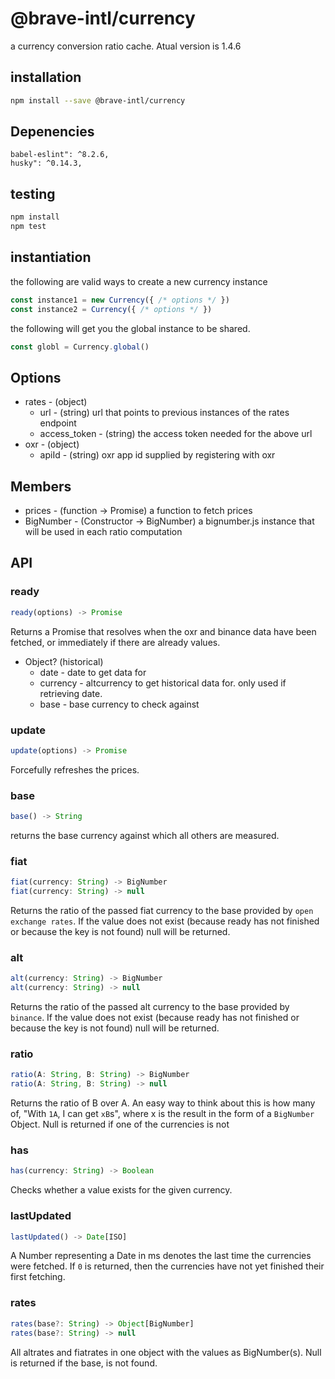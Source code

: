 # @brave-intl/currency

a currency conversion ratio cache. 
Atual version is 1.4.6 

## installation

```sh
npm install --save @brave-intl/currency
```
## Depenencies 
```ava": ^1.2.1,
babel-eslint": ^8.2.6,
husky": ^0.14.3,
```

## testing

```sh
npm install
npm test
```

## instantiation

the following are valid ways to create a new currency instance
```js
const instance1 = new Currency({ /* options */ })
const instance2 = Currency({ /* options */ })
```
the following will get you the global instance to be shared.
```js
const globl = Currency.global()
```

## Options

* rates - (object)
  * url - (string) url that points to previous instances of the rates endpoint
  * access_token - (string) the access token needed for the above url
* oxr - (object)
  * apiId - (string) oxr app id supplied by registering with oxr

## Members
* prices - (function -> Promise) a function to fetch prices
* BigNumber - (Constructor -> BigNumber) a bignumber.js instance that will be used in each ratio computation

## API

### ready
```js
ready(options) -> Promise
```
Returns a Promise that resolves when the oxr and binance data have been fetched, or immediately if there are already values.
- Object? (historical)
  - date - date to get data for
  - currency - altcurrency to get historical data for. only used if retrieving date.
  - base - base currency to check against

### update
```js
update(options) -> Promise
```
Forcefully refreshes the prices.

### base
```js
base() -> String
```
returns the base currency against which all others are measured.

### fiat
```js
fiat(currency: String) -> BigNumber
fiat(currency: String) -> null
```
Returns the ratio of the passed fiat currency to the base provided by `open exchange rates`. If the value does not exist (because ready has not finished or because the key is not found) null will be returned.

### alt
```js
alt(currency: String) -> BigNumber
alt(currency: String) -> null
```
Returns the ratio of the passed alt currency to the base provided by `binance`. If the value does not exist (because ready has not finished or because the key is not found) null will be returned.

### ratio
```js
ratio(A: String, B: String) -> BigNumber
ratio(A: String, B: String) -> null
```
Returns the ratio of B over A. An easy way to think about this is how many of, "With `1A`, I can get `xB`s", where x is the result in the form of a `BigNumber` Object. Null is returned if one of the currencies is not

### has
```js
has(currency: String) -> Boolean
```
Checks whether a value exists for the given currency.

### lastUpdated
```js
lastUpdated() -> Date[ISO]
```
A Number representing a Date in ms denotes the last time the currencies were fetched. If `0` is returned, then the currencies have not yet finished their first fetching.

### rates
```js
rates(base?: String) -> Object[BigNumber]
rates(base?: String) -> null
```
All altrates and fiatrates in one object with the values as BigNumber(s). Null is returned if the base, is not found.

